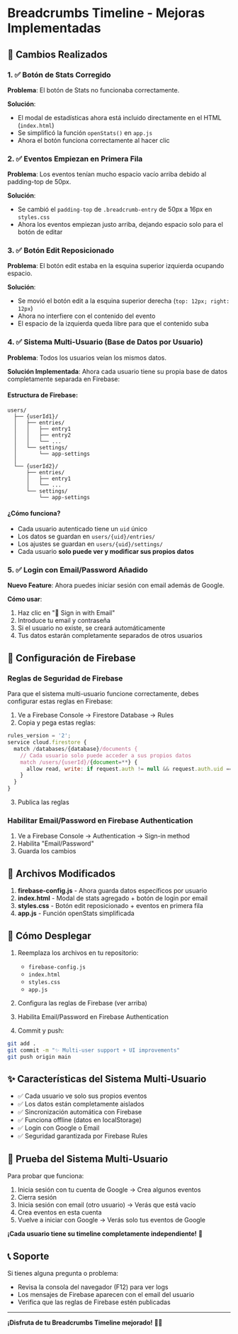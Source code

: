 # Breadcrumbs Timeline - Mejoras Implementadas

## 🎉 Cambios Realizados

### 1. ✅ Botón de Stats Corregido
**Problema**: El botón de Stats no funcionaba correctamente.

**Solución**: 
- El modal de estadísticas ahora está incluido directamente en el HTML (`index.html`)
- Se simplificó la función `openStats()` en `app.js`
- Ahora el botón funciona correctamente al hacer clic

### 2. ✅ Eventos Empiezan en Primera Fila
**Problema**: Los eventos tenían mucho espacio vacío arriba debido al padding-top de 50px.

**Solución**: 
- Se cambió el `padding-top` de `.breadcrumb-entry` de 50px a 16px en `styles.css`
- Ahora los eventos empiezan justo arriba, dejando espacio solo para el botón de editar

### 3. ✅ Botón Edit Reposicionado
**Problema**: El botón edit estaba en la esquina superior izquierda ocupando espacio.

**Solución**: 
- Se movió el botón edit a la esquina superior derecha (`top: 12px; right: 12px`)
- Ahora no interfiere con el contenido del evento
- El espacio de la izquierda queda libre para que el contenido suba

### 4. ✅ Sistema Multi-Usuario (Base de Datos por Usuario)
**Problema**: Todos los usuarios veían los mismos datos.

**Solución Implementada**: 
Ahora cada usuario tiene su propia base de datos completamente separada en Firebase:

#### Estructura de Firebase:
```
users/
  ├── {userId1}/
  │   ├── entries/
  │   │   ├── entry1
  │   │   ├── entry2
  │   │   └── ...
  │   └── settings/
  │       └── app-settings
  │
  └── {userId2}/
      ├── entries/
      │   ├── entry1
      │   └── ...
      └── settings/
          └── app-settings
```

#### ¿Cómo funciona?
- Cada usuario autenticado tiene un `uid` único
- Los datos se guardan en `users/{uid}/entries/`
- Los ajustes se guardan en `users/{uid}/settings/`
- Cada usuario **solo puede ver y modificar sus propios datos**

### 5. ✅ Login con Email/Password Añadido
**Nuevo Feature**: Ahora puedes iniciar sesión con email además de Google.

**Cómo usar**:
1. Haz clic en "📧 Sign in with Email"
2. Introduce tu email y contraseña
3. Si el usuario no existe, se creará automáticamente
4. Tus datos estarán completamente separados de otros usuarios

## 🔧 Configuración de Firebase

### Reglas de Seguridad de Firebase
Para que el sistema multi-usuario funcione correctamente, debes configurar estas reglas en Firebase:

1. Ve a Firebase Console → Firestore Database → Rules
2. Copia y pega estas reglas:

```javascript
rules_version = '2';
service cloud.firestore {
  match /databases/{database}/documents {
    // Cada usuario solo puede acceder a sus propios datos
    match /users/{userId}/{document=**} {
      allow read, write: if request.auth != null && request.auth.uid == userId;
    }
  }
}
```

3. Publica las reglas

### Habilitar Email/Password en Firebase Authentication
1. Ve a Firebase Console → Authentication → Sign-in method
2. Habilita "Email/Password"
3. Guarda los cambios

## 📝 Archivos Modificados

1. **firebase-config.js** - Ahora guarda datos específicos por usuario
2. **index.html** - Modal de stats agregado + botón de login por email
3. **styles.css** - Botón edit reposicionado + eventos en primera fila
4. **app.js** - Función openStats simplificada

## 🚀 Cómo Desplegar

1. Reemplaza los archivos en tu repositorio:
   - `firebase-config.js`
   - `index.html`
   - `styles.css`
   - `app.js`

2. Configura las reglas de Firebase (ver arriba)

3. Habilita Email/Password en Firebase Authentication

4. Commit y push:
```bash
git add .
git commit -m "✨ Multi-user support + UI improvements"
git push origin main
```

## ✨ Características del Sistema Multi-Usuario

- ✅ Cada usuario ve solo sus propios eventos
- ✅ Los datos están completamente aislados
- ✅ Sincronización automática con Firebase
- ✅ Funciona offline (datos en localStorage)
- ✅ Login con Google o Email
- ✅ Seguridad garantizada por Firebase Rules

## 🎯 Prueba del Sistema Multi-Usuario

Para probar que funciona:

1. Inicia sesión con tu cuenta de Google → Crea algunos eventos
2. Cierra sesión
3. Inicia sesión con email (otro usuario) → Verás que está vacío
4. Crea eventos en esta cuenta
5. Vuelve a iniciar con Google → Verás solo tus eventos de Google

**¡Cada usuario tiene su timeline completamente independiente!** 🎉

## 📞 Soporte

Si tienes alguna pregunta o problema:
- Revisa la consola del navegador (F12) para ver logs
- Los mensajes de Firebase aparecen con el email del usuario
- Verifica que las reglas de Firebase estén publicadas

---

**¡Disfruta de tu Breadcrumbs Timeline mejorado!** 🍞✨
